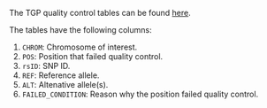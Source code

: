 The TGP quality control tables can be found [here](https://www.dropbox.com/scl/fo/74dw6fxnfrshz5vul5wuh/ALVVqun8g74SJu7tekByVfg?rlkey=eqjnww3im96ejqabmg4xse1p4&st=5hplqhkr&dl=0).

The tables have the following columns:
1. `CHROM`: Chromosome of interest.
2. `POS`: Position that failed quality control.
3. `rsID`: SNP ID.
4. `REF`: Reference allele.
5. `ALT`: Altenative allele(s).
6. `FAILED_CONDITION`: Reason why the position failed quality control.